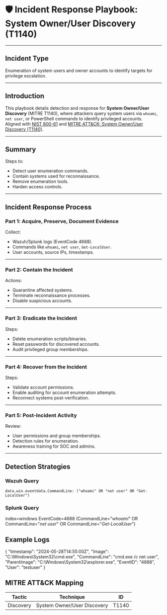 # 🛡️ Incident Response Playbook: System Owner/User Discovery (T1140)

---

## Incident Type

Enumeration of system users and owner accounts to identify targets for privilege escalation.

---

## Introduction

This playbook details detection and response for **System Owner/User Discovery** (MITRE T1140), where attackers query system users via `whoami`, `net user`, or PowerShell commands to identify privileged accounts.  
Aligned with [NIST 800-61](https://nvlpubs.nist.gov/nistpubs/SpecialPublications/NIST.SP.800-61r2.pdf) and [MITRE ATT&CK: System Owner/User Discovery (T1140)](https://attack.mitre.org/techniques/T1140/).

---

## Summary

Steps to:

- Detect user enumeration commands.
- Contain systems used for reconnaissance.
- Remove enumeration tools.
- Harden access controls.

---

## Incident Response Process

### Part 1: Acquire, Preserve, Document Evidence

Collect:

- Wazuh/Splunk logs (EventCode 4688).
- Commands like `whoami`, `net user`, `Get-LocalUser`.
- User accounts, source IPs, timestamps.

---

### Part 2: Contain the Incident

Actions:

- Quarantine affected systems.
- Terminate reconnaissance processes.
- Disable suspicious accounts.

---

### Part 3: Eradicate the Incident

Steps:

- Delete enumeration scripts/binaries.
- Reset passwords for discovered accounts.
- Audit privileged group memberships.

---

### Part 4: Recover from the Incident

Steps:

- Validate account permissions.
- Enable auditing for account enumeration attempts.
- Reconnect systems post-verification.

---

### Part 5: Post-Incident Activity

Review:

- User permissions and group memberships.
- Detection rules for enumeration.
- Awareness training for SOC and admins.

---

## Detection Strategies

### Wazuh Query

```kql
data.win.eventdata.CommandLine: ("whoami" OR "net user" OR "Get-LocalUser")
```
### Splunk Query

index=windows EventCode=4688 (CommandLine="*whoami*" OR CommandLine="*net user*" OR CommandLine="*Get-LocalUser*")

## Example Logs

{
  "timestamp": "2024-05-28T14:55:00Z",
  "Image": "C:\\Windows\\System32\\cmd.exe",
  "CommandLine": "cmd.exe /c net user",
  "ParentImage": "C:\\Windows\\System32\\explorer.exe",
  "EventID": "4688",
  "User": "testuser"
}

## MITRE ATT&CK Mapping

| Tactic    | Technique                   | ID    |
| --------- | --------------------------- | ----- |
| Discovery | System Owner/User Discovery | T1140 |
